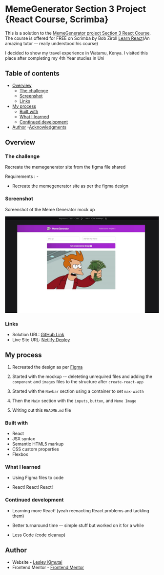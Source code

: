 # MemeGenerator Section 3 Project {React Course, Scrimba}

This is a solution to the [MemeGenerator project Section 3 React Course](https://scrimba.com/learn/learnreact/meme-generator-header-cocf84c4c9121d91a0095f3e9).
The course is offered for FREE on Scrimba by Bob Ziroll [Learn React](https://scrimba.com/learn/learnreact)(An amazing tutor -- really understood his course)

I decided to show my travel experience in Watamu, Kenya. I visited this place after completing my 4th Year studies in Uni

## Table of contents

- [Overview](#overview)
  - [The challenge](#the-challenge)
  - [Screenshot](#screenshot)
  - [Links](#links)
- [My process](#my-process)
  - [Built with](#built-with)
  - [What I learned](#what-i-learned)
  - [Continued development](#continued-development)
- [Author](#author) -[Acknowledgments](#acknowledgments)

## Overview

### The challenge

Recreate the memegenerator site from the figma file shared

Requirements : -

- Recreate the memegenerator site as per the figma design

### Screenshot

Screenshot of the Meme Generator mock up

![](./src/images/screenshot.jpg)

### Links

- Solution URL: [GitHub Link](https://github.com/issagoodlifeInc/memegenerator.git)
- Live Site URL: [Netlify Deploy](https://Memeleskim.netlify.app/)

## My process

1. Recreated the design as per [Figma](https://www.figma.com/file/MoLwFPHNHJVrzdFurxHzNV/Meme-Generator?node-id=0%3A1)

2. Started with the mockup -- deleteting unrequired files and adding the `component` and `images` files to the structure after `create-react-app`

3. Started with the `Navbar` section using a container to set `max-width`

4. Then the `Main` section with the `inputs`, `button`, and `Meme Image`

5. Writing out this `README.md` file

### Built with

- React
- JSX syntax
- Semantic HTML5 markup
- CSS custom properties
- Flexbox

### What I learned

- Using Figma files to code

- React! React! React!

### Continued development

- Learning more React! (yeah reenacting React problems and tackling them)

- Better turnaround time -- simple stuff but worked on it for a while

- Less Code (code cleanup)

## Author

- Website - [Lesley Kimutai](https://leskim.github.io/myweb/)
- Frontend Mentor - [Frontend Mentor](https://www.frontendmentor.io/profile/Leskim)
